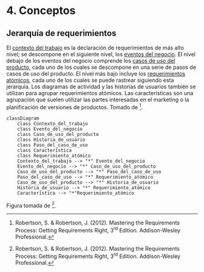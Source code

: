 # 4. Conceptos

## Jerarquía de requerimientos

El [contexto del
trabajo](/4_Conceptos/4_Trabajo_y_area_de_trabajo.md) es la
declaración de requerimientos de más alto nivel; se descompone en el siguiente
nivel, los [eventos del negocio](/4_Conceptos/4_Evento_del_negocio.md). El nivel
debajo de los eventos del negocio comprende los [casos de uso del
producto](/4_Conceptos/4_Caso_de_uso_del_producto.md), cada uno de los cuales se
descompone en una serie de pasos de casos de uso del producto. El nivel más bajo
incluye los [requerimientos
atómicos](/3_Plantillas/3_1_Requerimiento_atomico.md), cada uno de los cuales se
puede rastrear siguiendo esta jerarquía. Los diagramas de actividad y las
historias de usuarios también se utilizan para agrupar requerimientos atómicos.
Las características son una agrupación que suelen utilizar las partes
interesadas en el marketing o la planificación de versiones de productos. Tomado
de [^1].

```mermaid
classDiagram
    class Contexto_del_trabajo
    class Evento_del_negocio
    class Caso_de_uso_del_producto
    class Historia_de_usuario
    class Paso_del_caso_de_uso
    class Característica
    class Requerimiento_atómico
    Contexto_del_trabajo --> "*" Evento_del_negocio
    Evento_del_negocio --> "*" Caso_de_uso_del_producto
    Caso_de_uso_del_producto --> "*" Paso_del_caso_de_uso
    Paso_del_caso_de_uso --> "*" Requerimiento_atómico
    Caso_de_uso_del_producto --> "*" Historia_de_usuario
    Historia_de_usuario --> "*" Requerimiento_atómico
    Característica --> "*"Requerimiento_atómico
```

Figura tomada de [^1].

[^1]: Robertson, S. & Robertson, J. (2012). Mastering the Requirements Process:
Getting Requirements Right, 3<sup>rd</sup> Edition. Addison-Wesley Professional.

